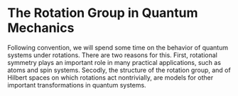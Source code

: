# The Rotation Group in Quantum Mechanics

Following convention, we will spend some time on the behavior of quantum systems under rotations. There are two reasons for this. First, rotational symmetry plays an important role in many practical applications, such as atoms and spin systems. Secodly, the structure of the rotation group, and of Hilbert spaces on which rotations act nontrivially, are models for other important transformations in quantum systems.

